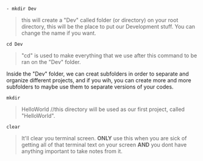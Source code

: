 ```
- mkdir Dev 
``` 
> this will create a "Dev" called folder (or directory) on your root directory, this will be the place to put our Development stuff. You can change the name if you want.
```
cd Dev 
```
> "cd" is used to make everything that we use after this command to be ran on the "Dev" folder.

Inside the "Dev" folder, we can creat subfolders in order to separate and organize different projects, and if you wih, you can create more and more subfolders to maybe use them to separate versions of your codes.
```
mkdir 
```
> HelloWorld //this directory will be used as our first project, called "HelloWorld".
```
clear 
```
> It'll clear you terminal screen. **ONLY** use this when you are sick of getting all of that terminal text on your screen **AND** you dont have anything important to take notes from it.



